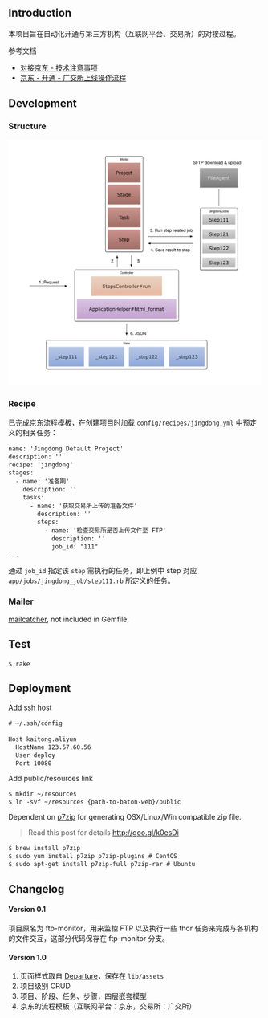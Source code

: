 ## Introduction

本项目旨在自动化开通与第三方机构（互联网平台、交易所）的对接过程。

参考文档

+ [对接京东 - 技术注意事项](https://quip.com/WLduAlYbiBPH)
+ [京东 - 开通 - 广交所上线操作流程](https://quip.com/ClscABmJ9SGn)

## Development

### Structure

![structure.v1](doc/structure.v1.png)

### Recipe

已完成京东流程模板，在创建项目时加载 `config/recipes/jingdong.yml` 中预定义的相关任务：

```
name: 'Jingdong Default Project'
description: ''
recipe: 'jingdong'
stages:
  - name: '准备期'
    description: ''
    tasks:
      - name: '获取交易所上传的准备文件'
        description: ''
        steps:
          - name: '检查交易所是否上传文件至 FTP'
            description: ''
            job_id: "111"
...
```

通过 `job_id` 指定该 `step` 需执行的任务，即上例中 step 对应 `app/jobs/jingdong_job/step111.rb` 所定义的任务。

### Mailer

[mailcatcher](http://mailcatcher.me/), not included in Gemfile.

## Test

```
$ rake
```

## Deployment

Add ssh host

```
# ~/.ssh/config

Host kaitong.aliyun
  HostName 123.57.60.56
  User deploy
  Port 10080
```

Add public/resources link

```
$ mkdir ~/resources
$ ln -svf ~/resources {path-to-baton-web}/public
```

Dependent on [p7zip](https://wiki.archlinux.org/index.php/P7zip) for generating OSX/Linux/Win compatible zip file.

> Read this post for details http://goo.gl/k0esDi

```
$ brew install p7zip
$ sudo yum install p7zip p7zip-plugins # CentOS
$ sudo apt-get install p7zip-full p7zip-rar # Ubuntu
```


## Changelog

#### Version 0.1

项目原名为 ftp-monitor，用来监控 FTP 以及执行一些 thor 任务来完成与各机构的文件交互，这部分代码保存在 ftp-monitor 分支。

#### Version 1.0

1. 页面样式取自 [Departure](https://tryblocks.com/departure/index.html)，保存在 `lib/assets`
1. 项目级别 CRUD
2. 项目、阶段、任务、步骤，四层嵌套模型
3. 京东的流程模板（互联网平台：京东，交易所：广交所）

